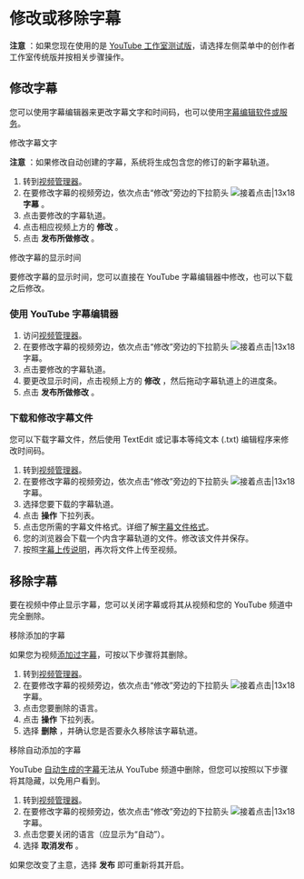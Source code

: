 # 修改或移除字幕

**注意** ：如果您现在使用的是 [YouTube 工作室测试版](https://studio.youtube.com/)，请选择左侧菜单中的创作者工作室传统版并按相关步骤操作。

## 修改字幕

您可以使用字幕编辑器来更改字幕文字和时间码，也可以使用[字幕编辑软件或服务](https://support.google.com/youtube/answer/2734796#captioning_services)。

修改字幕文字

**注意** ：如果修改自动创建的字幕，系统将生成包含您的修订的新字幕轨道。

1. 转到[视频管理器](https://www.youtube.com/my_videos)。
2. 在要修改字幕的视频旁边，依次点击“修改”旁边的下拉箭头 ![接着点击|13x18](https://lh3.googleusercontent.com/SaY5lqCwN7kppnS546l9ys-E2sZftTTIHjBrdV-WsGPIhGjaxcEXjfgdIfW_UNG7Sw0=w13-h18 "接着点击")  **字幕** 。
3. 点击要修改的字幕轨道。
4. 点击相应视频上方的 **修改** 。
5. 点击 **发布所做修改** 。

修改字幕的显示时间

要修改字幕的显示时间，您可以直接在 YouTube 字幕编辑器中修改，也可以下载之后修改。

### 使用 YouTube 字幕编辑器

1. 访问[视频管理器](https://www.youtube.com/my_videos)。
2. 在要修改字幕的视频旁边，依次点击“修改”旁边的下拉箭头 ![接着点击|13x18](https://lh3.googleusercontent.com/SaY5lqCwN7kppnS546l9ys-E2sZftTTIHjBrdV-WsGPIhGjaxcEXjfgdIfW_UNG7Sw0=w13-h18 "接着点击") 字幕。
3. 点击要修改的字幕轨道。
4. 要更改显示时间，点击视频上方的 **修改** ，然后拖动字幕轨道上的进度条。
5. 点击 **发布所做修改** 。

### 下载和修改字幕文件

您可以下载字幕文件，然后使用 TextEdit 或记事本等纯文本 (.txt) 编辑程序来修改时间码。

1. 转到[视频管理器](https://www.youtube.com/my_videos)。
2. 在要修改字幕的视频旁边，依次点击“修改”旁边的下拉箭头 ![接着点击|13x18](https://lh3.googleusercontent.com/SaY5lqCwN7kppnS546l9ys-E2sZftTTIHjBrdV-WsGPIhGjaxcEXjfgdIfW_UNG7Sw0=w13-h18 "接着点击") 字幕。
3. 选择您要下载的字幕轨道。
4. 点击 **操作** 下拉列表。
5. 点击您所需的字幕文件格式。详细了解[字幕文件格式](https://support.google.com/youtube/answer/2734698)。
6. 您的浏览器会下载一个内含字幕轨道的文件。修改该文件并保存。
7. 按照[字幕上传说明](https://support.google.com/youtube/answer/2734796#upload)，再次将文件上传至视频。

## 移除字幕

要在视频中停止显示字幕，您可以关闭字幕或将其从视频和您的 YouTube 频道中完全删除。

移除添加的字幕

如果您为视频[添加过字幕](https://support.google.com/youtube/answer/2734796#add)，可按以下步骤将其删除。

1. 转到[视频管理器](https://www.youtube.com/my_videos)。
2. 在要修改字幕的视频旁边，依次点击“修改”旁边的下拉箭头 ![接着点击|13x18](https://lh3.googleusercontent.com/SaY5lqCwN7kppnS546l9ys-E2sZftTTIHjBrdV-WsGPIhGjaxcEXjfgdIfW_UNG7Sw0=w13-h18 "接着点击") 字幕。
3. 点击您要删除的语言。
4. 点击 **操作** 下拉列表。
5. 选择 **删除** ，并确认您是否要永久移除该字幕轨道。

移除自动添加的字幕

YouTube [自动生成的字幕](https://support.google.com/youtube/answer/3038280)无法从 YouTube 频道中删除，但您可以按照以下步骤将其隐藏，以免用户看到。

1. 转到[视频管理器](https://www.youtube.com/my_videos)。
2. 在要修改字幕的视频旁边，依次点击“修改”旁边的下拉箭头 ![接着点击|13x18](https://lh3.googleusercontent.com/SaY5lqCwN7kppnS546l9ys-E2sZftTTIHjBrdV-WsGPIhGjaxcEXjfgdIfW_UNG7Sw0=w13-h18 "接着点击") 字幕。
3. 点击您要关闭的语言（应显示为“自动”）。
4. 选择 **取消发布** 。

如果您改变了主意，选择 **发布** 即可重新将其开启。